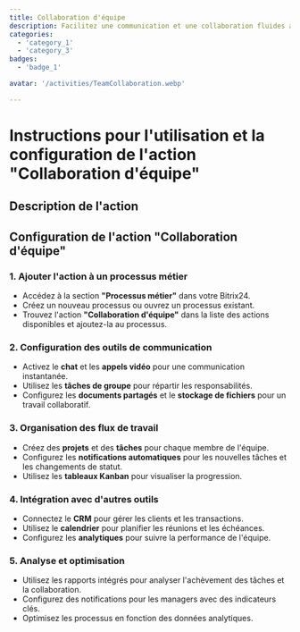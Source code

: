 ```yaml
---
title: Collaboration d'équipe
description: Facilitez une communication et une collaboration fluides au sein de votre équipe.
categories: 
  - 'category_1'
  - 'category_3'
badges: 
  - 'badge_1'

avatar: '/activities/TeamCollaboration.webp'

---
```

# Instructions pour l'utilisation et la configuration de l'action "Collaboration d'équipe"

## Description de l'action

## **Configuration de l'action "Collaboration d'équipe"**

### 1. Ajouter l'action à un processus métier
- Accédez à la section **"Processus métier"** dans votre Bitrix24.
- Créez un nouveau processus ou ouvrez un processus existant.
- Trouvez l'action **"Collaboration d'équipe"** dans la liste des actions disponibles et ajoutez-la au processus.

### 2. Configuration des outils de communication
- Activez le **chat** et les **appels vidéo** pour une communication instantanée.
- Utilisez les **tâches de groupe** pour répartir les responsabilités.
- Configurez les **documents partagés** et le **stockage de fichiers** pour un travail collaboratif.

### 3. Organisation des flux de travail
- Créez des **projets** et des **tâches** pour chaque membre de l'équipe.
- Configurez les **notifications automatiques** pour les nouvelles tâches et les changements de statut.
- Utilisez les **tableaux Kanban** pour visualiser la progression.

### 4. Intégration avec d'autres outils
- Connectez le **CRM** pour gérer les clients et les transactions.
- Utilisez le **calendrier** pour planifier les réunions et les échéances.
- Configurez les **analytiques** pour suivre la performance de l'équipe.

### 5. Analyse et optimisation
- Utilisez les rapports intégrés pour analyser l'achèvement des tâches et la collaboration.
- Configurez des notifications pour les managers avec des indicateurs clés.
- Optimisez les processus en fonction des données analytiques.